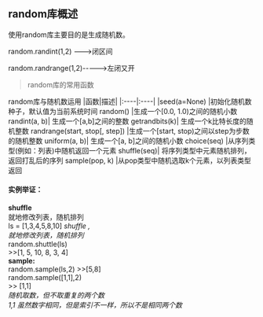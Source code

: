 ## random库概述
使用random库主要目的是生成随机数。

random.randint(1,2) --->闭区间

random.randrange(1,2)----->左闭又开

> random库的常用函数
  
random库与随机数运用
|函数|描述|
|:----|:----|
|seed(a=None) |初始化随机数种子，默认值为当前系统时间
random() |生成一个[0.0, 1.0)之间的随机小数
randint(a, b)| 生成一个[a,b]之间的整数
getrandbits(k)| 生成一个k比特长度的随机整数
randrange(start, stop[, step]) |生成一个[start, stop)之间以step为步数的随机整数
uniform(a, b)| 生成一个[a, b]之间的随机小数
choice(seq) |从序列类型(例如：列表)中随机返回一个元素
shuffle(seq)| 将序列类型中元素随机排列，返回打乱后的序列
sample(pop, k) |从pop类型中随机选取k个元素，以列表类型返回
#### 实例举证：
**shuffle**  
就地修改列表，随机排列  
ls = [1,3,4,5,8,10] 
*shuffle ,  
就地修改列表，随机排列*   
random.shuttle(ls)  
\>>[1, 5, 10, 8, 3, 4]   
**sample:**  
random.sample(ls,2)
\>>[5,8]  
random.sample([1,1],2)  
\>> [1,1]  
*随机取数，但不取重复的两个数*  
*1,1 虽然数字相同，但是索引不一样，所以不是相同两个数*